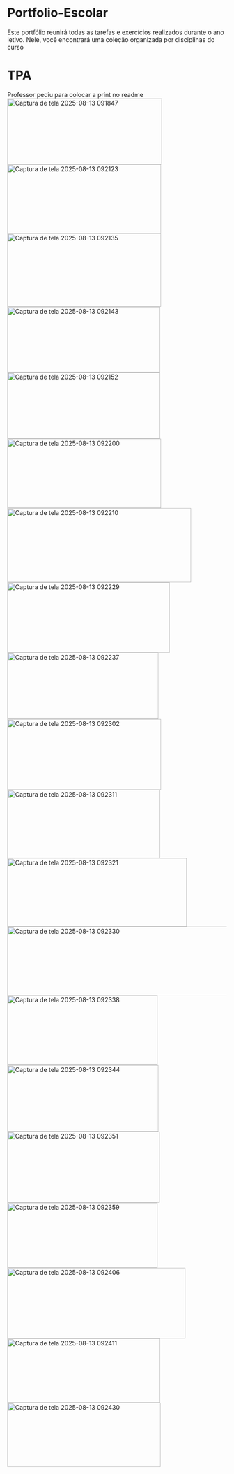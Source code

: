 # Portfolio-Escolar
Este portfólio reunirá todas as tarefas e exercícios realizados durante o ano letivo. Nele, você encontrará uma coleção organizada por disciplinas do curso

# TPA
Professor pediu para colocar a print no readme
<img width="355" height="151" alt="Captura de tela 2025-08-13 091847" src="https://github.com/user-attachments/assets/3bcfaacf-99e6-4ba6-9671-f99a4b18baff" />
<img width="353" height="158" alt="Captura de tela 2025-08-13 092123" src="https://github.com/user-attachments/assets/233cb86a-8911-40ac-994f-a168c6a911c5" />
<img width="353" height="168" alt="Captura de tela 2025-08-13 092135" src="https://github.com/user-attachments/assets/0e825e47-57e8-4c44-bde4-3432f5c9d8e2" />
<img width="351" height="150" alt="Captura de tela 2025-08-13 092143" src="https://github.com/user-attachments/assets/ff693b21-d2b4-4a41-9be9-7ac62bf71e7a" />
<img width="351" height="152" alt="Captura de tela 2025-08-13 092152" src="https://github.com/user-attachments/assets/1796cb9f-2966-41bb-98a4-709bfbc42c8f" />
<img width="353" height="159" alt="Captura de tela 2025-08-13 092200" src="https://github.com/user-attachments/assets/00127cf1-cafc-4253-8b46-e171ab058caa" />
<img width="422" height="170" alt="Captura de tela 2025-08-13 092210" src="https://github.com/user-attachments/assets/4fef6c3b-ad12-4242-8946-0df2d44a5cf1" />
<img width="373" height="161" alt="Captura de tela 2025-08-13 092229" src="https://github.com/user-attachments/assets/f4be299b-6358-4bc9-b76a-1bfd72c7005e" />
<img width="347" height="152" alt="Captura de tela 2025-08-13 092237" src="https://github.com/user-attachments/assets/d4f10db0-d90f-4cbb-be34-c3e9fd4f1ade" />
<img width="353" height="162" alt="Captura de tela 2025-08-13 092302" src="https://github.com/user-attachments/assets/c6b6a0e7-34c9-47d2-8910-015b203a0d6d" />
<img width="351" height="156" alt="Captura de tela 2025-08-13 092311" src="https://github.com/user-attachments/assets/cb481836-b20b-498a-9213-cf2b51156a61" />
<img width="412" height="157" alt="Captura de tela 2025-08-13 092321" src="https://github.com/user-attachments/assets/5885f16f-ea2a-4985-bb99-e9a5b1e97478" />
<img width="556" height="157" alt="Captura de tela 2025-08-13 092330" src="https://github.com/user-attachments/assets/eb454892-bbd2-4a1f-a5fb-79f1e37159e5" />
<img width="345" height="160" alt="Captura de tela 2025-08-13 092338" src="https://github.com/user-attachments/assets/2c9b6def-9f76-4d1b-a6e7-e319bfac1c38" />
<img width="347" height="152" alt="Captura de tela 2025-08-13 092344" src="https://github.com/user-attachments/assets/f882a791-5972-4bfa-84ea-d625f847c58d" />
<img width="350" height="163" alt="Captura de tela 2025-08-13 092351" src="https://github.com/user-attachments/assets/195b06d3-23da-4f1d-9080-2a9c18547dc9" />
<img width="345" height="149" alt="Captura de tela 2025-08-13 092359" src="https://github.com/user-attachments/assets/f17dd04f-0242-430c-8846-613d9f7b60a6" />
<img width="409" height="162" alt="Captura de tela 2025-08-13 092406" src="https://github.com/user-attachments/assets/1ef34f37-f77c-4d6b-afb3-9cdb269d7332" />
<img width="351" height="147" alt="Captura de tela 2025-08-13 092411" src="https://github.com/user-attachments/assets/bd4550fb-91dc-45ba-a206-b2a4e73eca68" />
<img width="352" height="147" alt="Captura de tela 2025-08-13 092430" src="https://github.com/user-attachments/assets/6a9a60da-dccf-4806-9b19-a2ead50e6cd2" />
